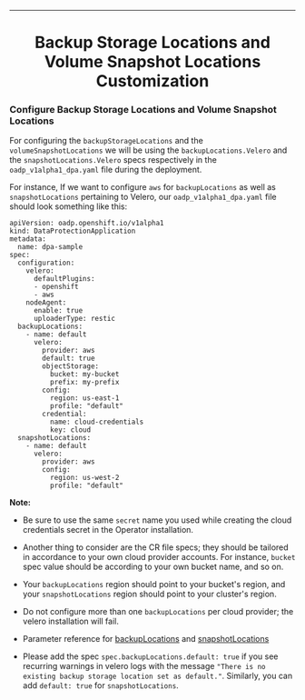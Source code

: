 <hr style="height:1px;border:none;color:#333;">
<h1 align="center">Backup Storage Locations and Volume Snapshot Locations Customization</h1>

### Configure Backup Storage Locations and Volume Snapshot Locations


For configuring the `backupStorageLocations` and the `volumeSnapshotLocations` 
we will be using the `backupLocations.Velero` and the `snapshotLocations.Velero` 
specs respectively in the `oadp_v1alpha1_dpa.yaml` file during the deployment. 

For instance, If we want to configure `aws` for `backupLocations` as 
well as `snapshotLocations` pertaining to Velero, our 
`oadp_v1alpha1_dpa.yaml` file should look something like this:

```
apiVersion: oadp.openshift.io/v1alpha1
kind: DataProtectionApplication
metadata:
  name: dpa-sample
spec:
  configuration:
    velero:
      defaultPlugins:
      - openshift
      - aws
    nodeAgent:
      enable: true
      uploaderType: restic
  backupLocations:
    - name: default
      velero:
        provider: aws
        default: true
        objectStorage:
          bucket: my-bucket
          prefix: my-prefix
        config:
          region: us-east-1
          profile: "default"
        credential:
          name: cloud-credentials
          key: cloud
  snapshotLocations:
    - name: default
      velero:
        provider: aws
        config:
          region: us-west-2
          profile: "default"

```

<b>Note:</b> 

- Be sure to use the same `secret` name you used while creating the cloud 
credentials secret in the Operator installation.

- Another thing to consider are the CR file specs; they should be tailored in 
accordance to your own cloud provider accounts. 
For instance, `bucket` spec value should be according to your own bucket name, and so on.

- Your `backupLocations` region should point to your bucket's region, and your 
`snapshotLocations` region should point to your cluster's region.

- Do not configure more than one `backupLocations` per cloud provider; 
the velero installation will fail.

- Parameter reference for [backupLocations](https://velero.io/docs/main/api-types/backupstoragelocation/) 
and [snapshotLocations](https://velero.io/docs/main/api-types/volumesnapshotlocation/)

- Please add the spec `spec.backupLocations.default: true` if you see recurring
warnings in velero logs with the message `"There is no existing backup storage location set as default."`. 
Similarly, you can add `default: true` for `snapshotLocations`.
